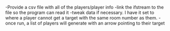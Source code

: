 -Provide a csv file with all of the players/player info
-link the ifstream to the file so the program can read it
-tweak data if necessary. I have it set to where a player cannot get a target with the same room number as them.
-once run, a list of players will generate with an arrow pointing to their target
